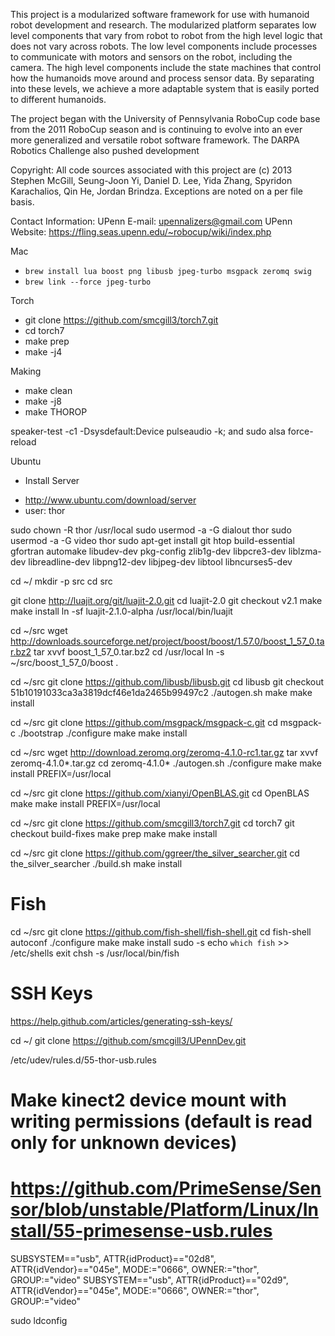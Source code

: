 This project is a modularized software framework for use with humanoid robot
development and research. The modularized platform separates low level
components that vary from robot to robot from the high level logic that does not
vary across robots. The low level components include processes to communicate
with motors and sensors on the robot, including the camera. The high level
components include the state machines that control how the humanoids move around
and process sensor data. By separating into these levels, we achieve a more
adaptable system that is easily ported to different humanoids.

The project began with the University of Pennsylvania RoboCup code base from
the 2011 RoboCup season and is continuing to evolve into an ever more
generalized and versatile robot software framework.  The DARPA Robotics Challenge also pushed development

Copyright:
  All code sources associated with this project are (c) 2013 Stephen McGill, Seung-Joon Yi, Daniel D. Lee, Yida Zhang, Spyridon Karachalios, Qin He, Jordan Brindza.  Exceptions are noted on a per file basis.

Contact Information:
  UPenn E-mail:     upennalizers@gmail.com
  UPenn Website:    https://fling.seas.upenn.edu/~robocup/wiki/index.php
  
Mac
* `brew install lua boost png libusb jpeg-turbo msgpack zeromq swig`
* `brew link --force jpeg-turbo`

Torch
* git clone https://github.com/smcgill3/torch7.git
* cd torch7
* make prep
* make -j4

Making
* make clean
* make -j8
* make THOROP

speaker-test -c1 -Dsysdefault:Device
pulseaudio -k; and sudo alsa force-reload

Ubuntu

* Install Server
- http://www.ubuntu.com/download/server
- user: thor

sudo chown -R thor /usr/local
sudo usermod -a -G dialout thor
sudo usermod -a -G video thor
sudo apt-get install git htop build-essential gfortran automake libudev-dev pkg-config zlib1g-dev libpcre3-dev liblzma-dev libreadline-dev libpng12-dev libjpeg-dev libtool libncurses5-dev

cd ~/
mkdir -p src
cd src

git clone http://luajit.org/git/luajit-2.0.git
cd luajit-2.0
git checkout v2.1
make
make install
ln -sf luajit-2.1.0-alpha /usr/local/bin/luajit

cd ~/src
wget http://downloads.sourceforge.net/project/boost/boost/1.57.0/boost_1_57_0.tar.bz2
tar xvvf boost_1_57_0.tar.bz2
cd /usr/local
ln -s ~/src/boost_1_57_0/boost .

cd ~/src
git clone https://github.com/libusb/libusb.git
cd libusb
git checkout 51b10191033ca3a3819dcf46e1da2465b99497c2
./autogen.sh
make
make install

cd ~/src
git clone https://github.com/msgpack/msgpack-c.git
cd msgpack-c
./bootstrap
./configure
make
make install

cd ~/src
wget http://download.zeromq.org/zeromq-4.1.0-rc1.tar.gz
tar xvvf zeromq-4.1.0*.tar.gz
cd zeromq-4.1.0*
./autogen.sh
./configure
make
make install PREFIX=/usr/local

cd ~/src
git clone https://github.com/xianyi/OpenBLAS.git
cd OpenBLAS
make
make install PREFIX=/usr/local

cd ~/src
git clone https://github.com/smcgill3/torch7.git
cd torch7
git checkout build-fixes
make prep
make
make install

cd ~/src
git clone https://github.com/ggreer/the_silver_searcher.git
cd the_silver_searcher
./build.sh
make install

# Fish
cd ~/src
git clone https://github.com/fish-shell/fish-shell.git
cd fish-shell
autoconf
./configure
make
make install
sudo -s
echo `which fish` >> /etc/shells
exit
chsh -s /usr/local/bin/fish

# SSH Keys
https://help.github.com/articles/generating-ssh-keys/

cd ~/
git clone https://github.com/smcgill3/UPennDev.git

/etc/udev/rules.d/55-thor-usb.rules

# Make kinect2 device mount with writing permissions (default is read only for unknown devices)
# https://github.com/PrimeSense/Sensor/blob/unstable/Platform/Linux/Install/55-primesense-usb.rules
SUBSYSTEM=="usb", ATTR{idProduct}=="02d8", ATTR{idVendor}=="045e", MODE:="0666", OWNER:="thor", GROUP:="video"
SUBSYSTEM=="usb", ATTR{idProduct}=="02d9", ATTR{idVendor}=="045e", MODE:="0666", OWNER:="thor", GROUP:="video"

sudo ldconfig
